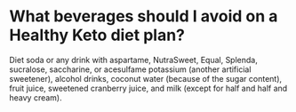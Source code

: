 # What beverages should I avoid on a Healthy Keto diet plan?

Diet soda or any drink with aspartame, NutraSweet, Equal, Splenda, sucralose, saccharine, or acesulfame potassium (another artificial sweetener), alcohol drinks, coconut water (because of the sugar content), fruit juice, sweetened cranberry juice, and milk (except for half and half and heavy cream).